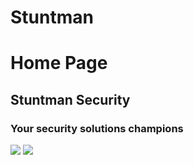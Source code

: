 # Stuntman
<!DOCTYPE html>
<html>
<head>
    
</head>
<body>
 <h1>Home Page</h1>
  <h2>Stuntman Security</h2>
  <h3>Your security solutions champions</h3>
  <img src="https://www.bing.com/images/search?view=detailV2&ccid=Jj3PhZaB&id=B26A9833C6A4C94ACF3E3C6EA85483734D930176&thid=OIP.Jj3PhZaBgp3_FEj5U06qOAHaLH&mediaurl=https%3a%2f%2fi.pinimg.com%2foriginals%2f51%2f05%2f71%2f510571a2257e9219ba3936405a11dc4f.png&exph=1800&expw=1200&FORM=IRPFED&ck=D3465F5AC761A12D20DB56AADE3CDE48&reqid=073564BB15B54A20B55F597ED6CA7327&selectedIndex=42&itb=0&idpp=insfeed"/>
    <img src="https://www.bing.com/images/feed/idea?host=ifip&source=PrismConsumption&idpmd=newtab&hdh=1#CA!ImgDetail"/>
    
</body>
</html>
